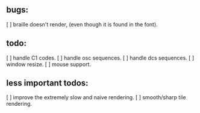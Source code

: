 bugs:
-----
  [ ] braille doesn't render, (even though it is found in the font).

todo:
-----
  [ ] handle C1 codes.
  [ ] handle osc sequences.
  [ ] handle dcs sequences.
  [ ] window resize.
  [ ] mouse support.

less important todos:
---------------------
  [ ] improve the extremely slow and naive rendering.
  [ ] smooth/sharp tile rendering.
